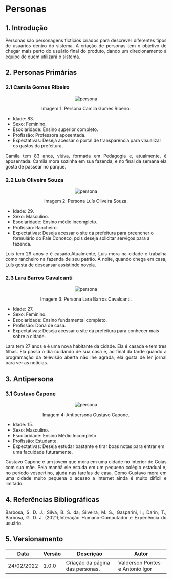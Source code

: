 # Personas

## 1. Introdução

<p align="justify">
Personas são personagens fictícios criados para descrever diferentes tipos de usuários dentro do sistema. A criação de personas tem o objetivo de chegar mais perto do usuário final do produto, dando um direcionamento à equipe de quem utilizará o sistema.
</p>
  
## 2. Personas Primárias
### 2.1 Camila Gomes Ribeiro

<center>

![persona](../../assets/personaCamila.png)
  
<figcaption>Imagem 1: Persona Camila Gomes Ribeiro.</figcaption>

</center>

- Idade: 83.
- Sexo: Feminino.
- Escolaridade: Ensino superior completo.
- Profissão: Professora aposentada.
- Expectativas: Deseja acessar o portal de transparência para visualizar os gastos da prefeitura.

<p align="justify">
Camila tem 83 anos, viúva, formada em Pedagogia e, atualmente, é aposentada. Camila mora sozinha em sua fazenda, e no final da semana ela gosta de passear no parque.
</p>
  
### 2.2 Luís Oliveira Souza

<center>

![persona](../../assets/personaLuis.png)

<figcaption>Imagem 2: Persona Luís Oliveira Souza.</figcaption>

</center>

- Idade: 29.
- Sexo: Masculino.
- Escolaridade: Ensino médio incompleto.
- Profissão: Rancheiro.
- Expectativas: Deseja acessar o site da prefeitura para preencher o formulário do Fale Conosco, pois deseja solicitar serviços para a fazenda.

<p align="justify">
Luis tem 29 anos e é casado.Atualmente, Luís mora na cidade e trabalha como rancheiro na fazenda de seu patrão. À noite, quando chega em casa, Luís gosta de descansar assistindo novela. 
</p>

### 2.3 Lara Barros Cavalcanti

<center>

![persona](../../assets/personaLara.png)
  
<figcaption>Imagem 3: Persona Lara Barros Cavalcanti.</figcaption>

</center>

- Idade: 27.
- Sexo: Feminino.
- Escolaridade: Ensino fundamental completo.
- Profissão: Dona de casa.
- Expectativas: Deseja acessar o site da prefeitura para conhecer mais sobre a cidade.

<p align="justify">
Lara tem 27 anos e é uma nova habitante da cidade. Ela é casada e tem tres filhas. Ela passa o dia cuidando de sua casa e, ao final da tarde quando a programação da televisão aberta não lhe agrada, ela gosta de ler jornal para ver as notícias.
</p>
  
## 3. Antipersona
### 3.1 Gustavo Capone
<center>

![persona](../../assets/antipersonaCapone.png)

<figcaption>Imagem 4: Antipersona Gustavo Capone.</figcaption>

</center>

- Idade: 15.
- Sexo: Masculino.
- Escolaridade: Ensino Médio Incompleto.
- Profissão: Estudante.
- Expectativas: Deseja estudar bastante e tirar boas notas para entrar em uma faculdade futuramente.

<p align="justify">
Gustavo Capone é um jovem que mora em uma cidade no interior de Goiás com sua mãe. Pela manhã ele estuda em um pequeno colégio estadual e, no período vespertino, ajuda nas tarefas de casa. Como Gustavo mora em uma cidade muito pequena o acesso a internet ainda é muito difícil e limitado.
</p>

## 4. Referências Bibliográficas
<p align="justify">
Barbosa, S. D. J.; Silva, B. S. da; Silveira, M. S.; Gasparini, I.; Darin, T.; Barbosa, G. D. J. (2021);Interação Humano-Computador e Experiência do usuário.
</p>

## 5. Versionamento

| Data | Versão | Descrição | Autor |
| - | - | - | - |
| 24/02/2022 | 1.0.0 | Criação da página das personas. | Valderson Pontes e Antonio Igor |
